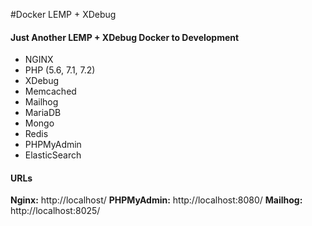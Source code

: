 #Docker LEMP + XDebug
#### Just Another LEMP + XDebug Docker to Development

* NGINX
* PHP (5.6, 7.1, 7.2)
* XDebug 
* Memcached
* Mailhog
* MariaDB
* Mongo
* Redis
* PHPMyAdmin
* ElasticSearch

#### URLs
**Nginx:** http://localhost/
**PHPMyAdmin:** http://localhost:8080/
**Mailhog:** http://localhost:8025/ 